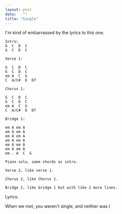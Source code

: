 ```yaml
---
layout: post
date:   ""
title: "Single"
---
```


<!--On Soundcloud [here](https://soundcloud.com/buckmbs/single/s-XShWZ). -->

I'm kind of embarrassed by the lyrics to this one.

```
Intro:
G  C  D  C
G  C  D  C

Verse 1:

G  C  D  C
G  C  D  C
em A  C  G
C  A/C#  D  D7

Chorus 1:

G  C  D  C
G  C  D  C
em A  C  G
C  A/C#  D  D7

Bridge 1:

em A em A
em A em A
em A em A
em A em A
em A em A
em A em A
em . A  C  G

Piano solo, same chords as intro.

Verse 2, like verse 1.

Chorus 2, like Chorus 1.

Bridge 2, like bridge 1 but with like 2 more lines.
```

Lyrics:

When we met, you weren't single, and neither was I
